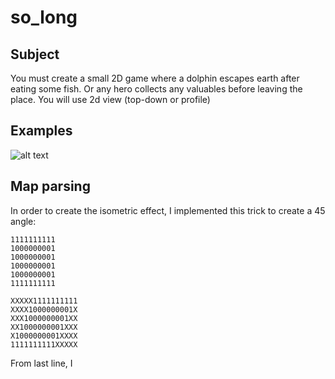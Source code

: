 # so_long
## Subject
You must create a small 2D game where a dolphin
escapes earth after eating some fish. Or any hero
collects any valuables before leaving the place.
You will use 2d view (top-down or profile)

## Examples
![alt text](https://github.com/ethan0905/so_long-new-version/blob/master/textures/subject.png?raw=true)

## Map parsing
In order to create the isometric effect, I implemented this trick to create a 45 angle:
```
1111111111
1000000001
1000000001
1000000001
1000000001
1111111111
```

```
XXXXX1111111111
XXXX1000000001X
XXX1000000001XX
XX1000000001XXX
X1000000001XXXX
1111111111XXXXX
```
From last line, I
